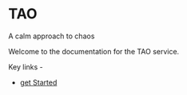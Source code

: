 # TAO

A calm approach to chaos

Welcome to the documentation for the TAO service.

Key links - 
* [get Started](./docs/getStarted.md)